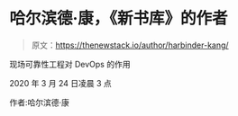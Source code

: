 # 哈尔滨德·康，《新书库》的作者

> 原文：<https://thenewstack.io/author/harbinder-kang/>

现场可靠性工程对 DevOps 的作用

2020 年 3 月 24 日凌晨 3 点

作者:哈尔滨德·康